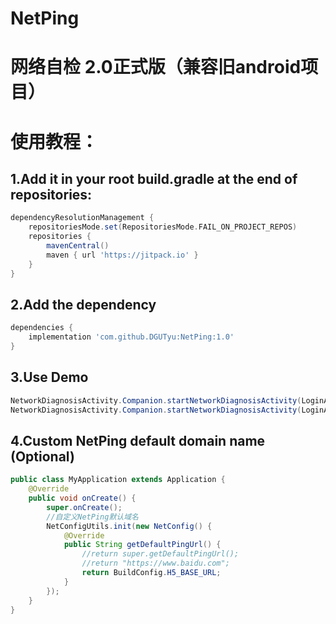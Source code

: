 # NetPing
# 网络自检 2.0正式版（兼容旧android项目）
# 使用教程：
## 1.Add it in your root build.gradle at the end of repositories:
```groovy
dependencyResolutionManagement {
    repositoriesMode.set(RepositoriesMode.FAIL_ON_PROJECT_REPOS)
    repositories {
        mavenCentral()
        maven { url 'https://jitpack.io' }
    }
}
```
## 2.Add the dependency
```groovy
dependencies {
    implementation 'com.github.DGUTyu:NetPing:1.0'
}
```
## 3.Use Demo
```java
NetworkDiagnosisActivity.Companion.startNetworkDiagnosisActivity(LoginActivity.this);
NetworkDiagnosisActivity.Companion.startNetworkDiagnosisActivity(LoginActivity.this, "https://www.baidu.com/");
```
## 4.Custom NetPing default domain name (Optional)
```java
public class MyApplication extends Application {
    @Override
    public void onCreate() {
        super.onCreate();
        //自定义NetPing默认域名
        NetConfigUtils.init(new NetConfig() {
            @Override
            public String getDefaultPingUrl() {
                //return super.getDefaultPingUrl();
                //return "https://www.baidu.com";
                return BuildConfig.H5_BASE_URL;
            }
        });
    }
}
```